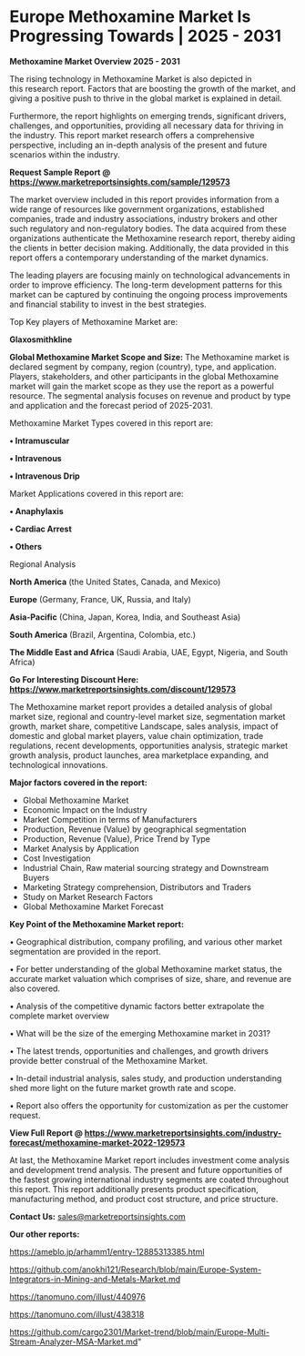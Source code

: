 # Europe Methoxamine Market Is Progressing Towards | 2025 - 2031

<Strong> Methoxamine Market Overview 2025 - 2031</strong>

The rising technology in Methoxamine Market is also depicted in this research report. Factors that are boosting the growth of the market, and giving a positive push to thrive in the global market is explained in detail.

Furthermore, the report highlights on emerging trends, significant drivers, challenges, and opportunities, providing all necessary data for thriving in the industry. This report market research offers a comprehensive perspective, including an in-depth analysis of the present and future scenarios within the industry.

<strong>Request Sample Report @ <a href=https://www.marketreportsinsights.com/sample/129573>https://www.marketreportsinsights.com/sample/129573</a></strong>

The market overview included in this report provides information from a wide range of resources like government organizations, established companies, trade and industry associations, industry brokers and other such regulatory and non-regulatory bodies. The data acquired from these organizations authenticate the Methoxamine research report, thereby aiding the clients in better decision making. Additionally, the data provided in this report offers a contemporary understanding of the market dynamics.

The leading players are focusing mainly on technological advancements in order to improve efficiency. The long-term development patterns for this market can be captured by continuing the ongoing process improvements and financial stability to invest in the best strategies.

Top Key players of Methoxamine Market are:

<strong>Glaxosmithkline</strong>

<strong><b>Global Methoxamine Market Scope and Size:</b></strong>
The Methoxamine market is declared segment by company, region (country), type, and application. Players, stakeholders, and other participants in the global Methoxamine market will gain the market scope as they use the report as a powerful resource. The segmental analysis focuses on revenue and product by type and application and the forecast period of 2025-2031.

Methoxamine Market Types covered in this report are:

<strong>• Intramuscular

• Intravenous

• Intravenous Drip</strong>

Market Applications covered in this report are:

<strong>• Anaphylaxis

• Cardiac Arrest

• Others</strong> 

Regional Analysis

<strong>North America</strong> (the United States, Canada, and Mexico)

<strong>Europe</strong> (Germany, France, UK, Russia, and Italy)

<strong>Asia-Pacific</strong> (China, Japan, Korea, India, and Southeast Asia)

<strong>South America</strong> (Brazil, Argentina, Colombia, etc.)

<strong>The Middle East and Africa</strong> (Saudi Arabia, UAE, Egypt, Nigeria, and South Africa)

<strong>Go For Interesting Discount Here: <a href=https://www.marketreportsinsights.com/discount/129573>https://www.marketreportsinsights.com/discount/129573</a></strong>

The Methoxamine market report provides a detailed analysis of global market size, regional and country-level market size, segmentation market growth, market share, competitive Landscape, sales analysis, impact of domestic and global market players, value chain optimization, trade regulations, recent developments, opportunities analysis, strategic market growth analysis, product launches, area marketplace expanding, and technological innovations.

<strong><b>Major factors covered in the report:</b></strong>
<ul>
  <li>Global Methoxamine Market </li>
  <li>Economic Impact on the Industry</li>
  <li>Market Competition in terms of Manufacturers</li>
  <li>Production, Revenue (Value) by geographical segmentation</li>
  <li>Production, Revenue (Value), Price Trend by Type</li>
  <li>Market Analysis by Application</li>
  <li>Cost Investigation</li>
  <li>Industrial Chain, Raw material sourcing strategy and Downstream Buyers</li>
  <li>Marketing Strategy comprehension, Distributors and Traders</li>
  <li>Study on Market Research Factors</li>
  <li>Global Methoxamine Market Forecast</li>
</ul>

<strong><b>Key Point of the Methoxamine Market report:</b></strong>

• Geographical distribution, company profiling, and various other market segmentation are provided in the report.

• For better understanding of the global Methoxamine market status, the accurate market valuation which comprises of size, share, and revenue are also covered.

• Analysis of the competitive dynamic factors better extrapolate the complete market overview

• What will be the size of the emerging Methoxamine market in 2031?

• The latest trends, opportunities and challenges, and growth drivers provide better construal of the Methoxamine Market.

• In-detail industrial analysis, sales study, and production understanding shed more light on the future market growth rate and scope.

• Report also offers the opportunity for customization as per the customer request.

<strong><b>View Full Report @ <a href=https://www.marketreportsinsights.com/industry-forecast/methoxamine-market-2022-129573>https://www.marketreportsinsights.com/industry-forecast/methoxamine-market-2022-129573</a></b></strong>


At last, the Methoxamine Market report includes investment come analysis and development trend analysis. The present and future opportunities of the fastest growing international industry segments are coated throughout this report. This report additionally presents product specification, manufacturing method, and product cost structure, and price structure.

<strong>Contact Us:</strong>
sales@marketreportsinsights.com

<strong>Our other reports:</strong>

<a href=https://ameblo.jp/arhamm1/entry-12885313385.html>https://ameblo.jp/arhamm1/entry-12885313385.html</a>

<a href=https://github.com/anokhi121/Research/blob/main/Europe-System-Integrators-in-Mining-and-Metals-Market.md>https://github.com/anokhi121/Research/blob/main/Europe-System-Integrators-in-Mining-and-Metals-Market.md</a>

<a href=https://tanomuno.com/illust/440976>https://tanomuno.com/illust/440976</a>

<a href=https://tanomuno.com/illust/438318>https://tanomuno.com/illust/438318</a>

<a href=https://github.com/cargo2301/Market-trend/blob/main/Europe-Multi-Stream-Analyzer-MSA-Market.md>https://github.com/cargo2301/Market-trend/blob/main/Europe-Multi-Stream-Analyzer-MSA-Market.md</a>"
